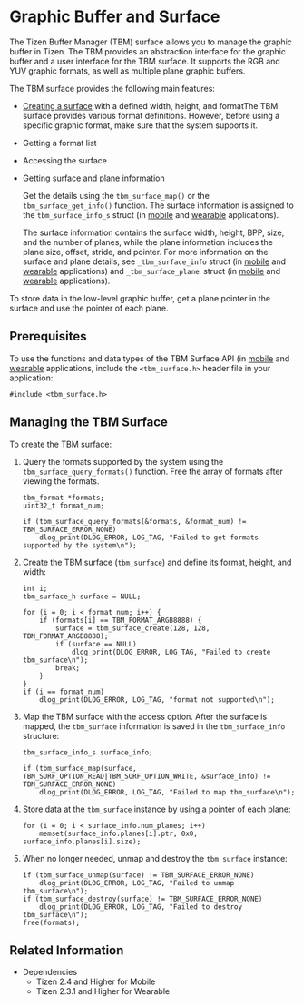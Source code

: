 # Graphic Buffer and Surface


The Tizen Buffer Manager (TBM) surface allows you to manage the graphic buffer in Tizen. The TBM provides an abstraction interface for the graphic buffer and a user interface for the TBM surface. It supports the RGB and YUV graphic formats, as well as multiple plane graphic buffers.

The TBM surface provides the following main features:

- [Creating a surface](#create) with a defined width, height, and formatThe TBM surface provides various format definitions. However, before using a specific graphic format, make sure that the system supports it.

- Getting a format list

- Accessing the surface

- Getting surface and plane information

  Get the details using the `tbm_surface_map()` or the `tbm_surface_get_info()` function. The surface information is assigned to the `tbm_surface_info_s` struct (in [mobile](../../api/mobile/latest/group__CAPI__UI__TBM__SURFACE__MODULE.html#ga8d954dfd180e96cafbcfc7b92684b971) and [wearable](../../api/wearable/latest/group__CAPI__UI__TBM__SURFACE__MODULE.html#ga8d954dfd180e96cafbcfc7b92684b971) applications).

  The surface information contains the surface width, height, BPP, size, and the number of planes, while the plane information includes the plane size, offset, stride, and pointer. For more information on the surface and plane details, see `_tbm_surface_info` struct (in [mobile](../../api/mobile/latest/struct__tbm__surface__info.html) and [wearable](../../api/wearable/latest/struct__tbm__surface__info.html) applications) and `_tbm_surface_plane `struct (in [mobile](../../api/mobile/latest/struct__tbm__surface__plane.html) and [wearable](../../api/wearable/latest/struct__tbm__surface__plane.html) applications).

To store data in the low-level graphic buffer, get a plane pointer in the surface and use the pointer of each plane.

## Prerequisites

To use the functions and data types of the TBM Surface API (in [mobile](../../api/mobile/latest/group__CAPI__UI__TBM__SURFACE__MODULE.html) and [wearable](../../api/wearable/latest/group__CAPI__UI__TBM__SURFACE__MODULE.html) applications, include the `<tbm_surface.h>` header file in your application:

```
#include <tbm_surface.h>
```

<a name="create"></a>
## Managing the TBM Surface

To create the TBM surface:

1. Query the formats supported by the system using the `tbm_surface_query_formats()` function. Free the array of formats after viewing the formats.

    ```
    tbm_format *formats;
    uint32_t format_num;

    if (tbm_surface_query_formats(&formats, &format_num) != TBM_SURFACE_ERROR_NONE)
        dlog_print(DLOG_ERROR, LOG_TAG, "Failed to get formats supported by the system\n");
    ```

2. Create the TBM surface (`tbm_surface`) and define its format, height, and width:

   ```
   int i;
   tbm_surface_h surface = NULL;

   for (i = 0; i < format_num; i++) {
       if (formats[i] == TBM_FORMAT_ARGB8888) {
           surface = tbm_surface_create(128, 128, TBM_FORMAT_ARGB8888);
           if (surface == NULL)
               dlog_print(DLOG_ERROR, LOG_TAG, "Failed to create tbm_surface\n");
           break;
       }
   }
   if (i == format_num)
       dlog_print(DLOG_ERROR, LOG_TAG, "format not supported\n");
   ```

3. Map the TBM surface with the access option. After the surface is mapped, the `tbm_surface` information is saved in the `tbm_surface_info` structure:

   ```
   tbm_surface_info_s surface_info;

   if (tbm_surface_map(surface, TBM_SURF_OPTION_READ|TBM_SURF_OPTION_WRITE, &surface_info) != TBM_SURFACE_ERROR_NONE)
       dlog_print(DLOG_ERROR, LOG_TAG, "Failed to map tbm_surface\n");
   ```

4. Store data at the `tbm_surface` instance by using a pointer of each plane:

   ```
   for (i = 0; i < surface_info.num_planes; i++)
       memset(surface_info.planes[i].ptr, 0x0, surface_info.planes[i].size);
   ```

5. When no longer needed, unmap and destroy the `tbm_surface` instance:

    ```
    if (tbm_surface_unmap(surface) != TBM_SURFACE_ERROR_NONE)
        dlog_print(DLOG_ERROR, LOG_TAG, "Failed to unmap tbm_surface\n");
    if (tbm_surface_destroy(surface) != TBM_SURFACE_ERROR_NONE)
        dlog_print(DLOG_ERROR, LOG_TAG, "Failed to destroy tbm_surface\n");
    free(formats);
    ```


## Related Information
- Dependencies
  - Tizen 2.4 and Higher for Mobile
  - Tizen 2.3.1 and Higher for Wearable
